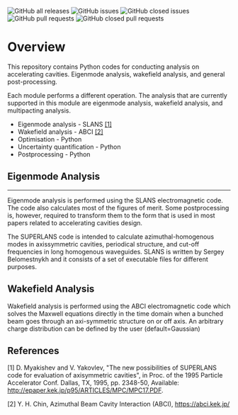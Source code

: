![GitHub all releases](https://img.shields.io/github/downloads/Dark-Elektron/CavityDesignHub/total?logo=Github) 
![GitHub issues](https://img.shields.io/github/issues-raw/Dark-Elektron/CavityDesignHub?logo=Github) 
![GitHub closed issues](https://img.shields.io/github/issues-closed-raw/Dark-Elektron/CavityDesignHub?logo=Github) 
![GitHub pull requests](https://img.shields.io/github/issues-pr/Dark-Elektron/CavityDesignHub?logo=Github) 
![GitHub closed pull requests](https://img.shields.io/github/issues-pr-closed-raw/Dark-Elektron/CavityDesignHub?logo=Github)


Overview
=======

This repository contains Python codes for conducting analysis on accelerating
cavities. Eigenmode analysis, wakefield analysis, and general post-processing.

Each module performs a different operation. The analysis that are currently
supported in this module are eigenmode analysis, wakefield analysis,
and multipacting analysis.

* Eigenmode analysis - SLANS [[1]](#1)
* Wakefield analysis - ABCI [[2]](2#)
* Optimisation - Python
* Uncertainty quantification - Python
* Postprocessing - Python

## Eigenmode Analysis
***************

Eigenmode analysis is performed using the SLANS electromagnetic code. The code
also calculates most of the figures of merit. Some postprocessing is, however,
required to transform them to the form that is used in most papers related
to accelerating cavities design.

The SUPERLANS code is intended to calculate azimuthal-homogenous modes in
axissymmetric cavities, periodical structure, and cut-off frequencies in
long homogenous waveguides. SLANS is written by Sergey
Belomestnykh and it consists of a set of executable files for different
purposes.


## Wakefield Analysis

Wakefield analysis is performed using the ABCI electromagnetic code which solves the Maxwell
equations directly in the time domain when a bunched beam goes through an axi-symmetric
structure on or off axis. An arbitrary charge distribution can be defined 
by the user (default=Gaussian)



## References
   <a id="1">[1]<a/>
   D. Myakishev and V. Yakovlev, "The new possibilities of SUPERLANS code for evaluation of 
   axisymmetric cavities", in Proc. of the 1995 Particle Accelerator Conf. 
   Dallas, TX, 1995, pp. 2348-50, Available: 
   http://epaper.kek.jp/p95/ARTICLES/MPC/MPC17.PDF.

   <a id="2">[2]<a/>
   Y. H. Chin, Azimuthal Beam Cavity Interaction (ABCI), https://abci.kek.jp/
   